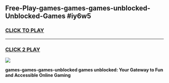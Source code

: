 
## Free-Play-games-games-games-unblocked-Unblocked-Games #iy6w5
<h3>
<a href="https://news.freeplayer.one?title=games-games-games-unblocked&ref=8M">CLICK TO PLAY</a></h3>
<hr>

<h3>
<a href="https://news.freeplayer.one?title=games-games-games-unblocked&ref=8M">CLICK 2 PLAY</a>
  
</h3>

<a href="https://news.freeplayer.one?title=games-games-games-unblocked&ref=8M"><img src="https://clearcache.store/games.png"></a>


**games-games-games-unblocked games unblocked: Your Gateway to Fun and Accessible Online Gaming**
